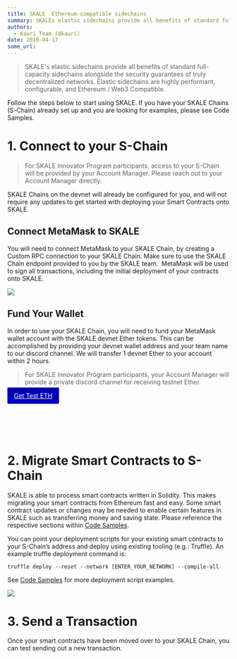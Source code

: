 ```yaml
---
title: SKALE  Ethereum-compatible sidechains
summary: SKALEs elastic sidechains provide all benefits of standard full-capacity sidechains alongside the security guarantees of truly decentralized networks. Elastic sidechains are highly performant, configurable, and Ethereum / Web3 Compatible. Follow the steps below to start using SKALE. If you have your SKALE Chains (S-Chain) already set up and you are looking for examples, please see Code Samples. 1. Connect to your S-Chain For SKALE Innovator Program participants, access to your S-Chain will be pr
authors:
  - Kauri Team (@kauri)
date: 2019-04-17
some_url: 
---
```


> SKALE's elastic sidechains provide all benefits of standard full-capacity sidechains alongside the security guarantees of truly decentralized networks. Elastic sidechains are highly performant, configurable, and Ethereum / Web3 Compatible. 

Follow the steps below to start using SKALE. If you have your SKALE Chains (S-Chain) already set up and you are looking for examples, please see Code Samples. 

# 1. Connect to your S-Chain

> For SKALE Innovator Program participants, access to your S-Chain will be provided by your Account Manager. Please reach out to your Account Manager directly.

SKALE Chains on the devnet will already be configured for you, and will not require any updates to get started with deploying your Smart Contracts onto SKALE. 

## Connect MetaMask to SKALE

You will need to connect MetaMask to your SKALE Chain, by creating a Custom RPC connection to your SKALE Chain. Make sure to use the SKALE Chain endpoint provided to you by the SKALE team.
‍
MetaMask will be used to sign all transactions, including the initial deployment of your contracts onto SKALE.

![](https://api.kauri.io:443/ipfs/QmPMx2w5e9gU9SywMGdbcgqBVAivr9PxSr7nQJJi2uruVP)

## Fund Your Wallet

In order to use your SKALE Chain, you will need to fund your MetaMask wallet account with the SKALE devnet Ether tokens. This can be accomplished by providing your devnet wallet address and your team name to our discord channel. We will transfer 1 devnet Ether to your account within 2 hours.

> For SKALE Innovator Program participants, your Account Manager will provide a private discord channel for receiving testnet Ether.

<div class="button-container" style="height: 100px;"><a href="https://discord.gg/vrtVXNt" data-w-id="350e333d-25e5-72c8-f5f1-ec950776d26c" target="_blank" class="button-docs w-button" style="border-color: rgb(0, 0, 181); background-color: rgb(0, 0, 181); transform: translate3d(0px, 0px, 0px) scale3d(1, 1, 1) rotateX(0deg) rotateY(0deg) rotateZ(0deg) skew(0deg, 0deg); transform-style: preserve-3d; border-radius: 2px; color: white!important; padding: 10px 15px 10px 15px">Get Test ETH</a></div>

# 2. Migrate Smart Contracts to S-Chain
SKALE is able to process smart contracts written in Solidity. This makes migrating your smart contracts from Ethereum fast and easy. Some smart contract updates or changes may be needed to enable certain features in SKALE such as transferring money and saving state. Please reference the respective sections within [Code Samples](https://developers.skalelabs.com/code-samples).

You can point your deployment scripts for your existing smart contracts to your S-Chain’s address and deploy using existing tooling (e.g.: Truffle). An example truffle deployment command is:
```
truffle deploy --reset --network [ENTER_YOUR_NETWORK] --compile-all
```
See [Code Samples](https://developers.skalelabs.com/code-samples) for more deployment script examples.

![](https://api.kauri.io:443/ipfs/QmXGFVF26dGd1pXyweks5CRAwzMp9nvkfX3gX64FHH4kQ8)
<br>
# 3. Send a Transaction
Once your smart contracts have been moved over to your SKALE Chain, you can test sending out a new transaction.
